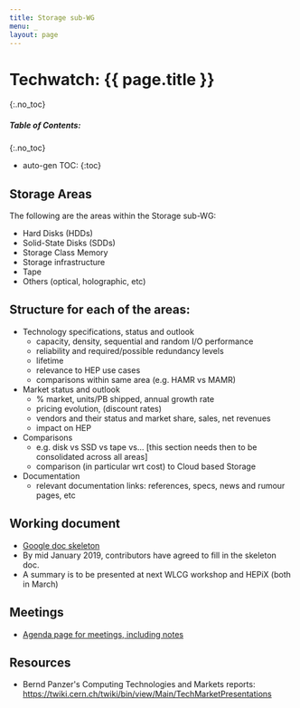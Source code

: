 ```yaml
---
title: Storage sub-WG
menu: _
layout: page
---
```


# Techwatch: {{ page.title }}
{:.no_toc}

##### Table of Contents:
{:.no_toc}
* auto-gen TOC:
{:toc}


## Storage Areas

The following are the areas within the Storage sub-WG:

   * Hard Disks (HDDs)
   * Solid-State Disks (SDDs)
   * Storage Class Memory
   * Storage infrastructure
   * Tape
   * Others (optical, holographic, etc)

## Structure for each of the areas:

   * Technology specifications, status and outlook
      * capacity, density, sequential and random I/O performance
      * reliability and required/possible redundancy levels
      * lifetime
      * relevance to HEP use cases
      * comparisons within same area (e.g. HAMR vs MAMR)
   * Market status and outlook
      * % market, units/PB shipped, annual growth rate
      * pricing evolution, (discount rates)
      * vendors and their status and market share, sales, net revenues
      * impact on HEP
   * Comparisons
      * e.g. disk vs SSD vs tape vs... [this section needs then to be consolidated across all areas]
      * comparison (in particular wrt cost) to Cloud based Storage
   * Documentation
      * relevant documentation links: references, specs, news and rumour pages, etc

## Working document

   * [Google doc skeleton](https://docs.google.com/document/d/1IS4_raw7PE0wVTNWDJmUGmneV1zpg9-29vz7XP4ChRA/edit?usp=sharing)
   * By mid January 2019, contributors have agreed to fill in the skeleton
   doc.
   * A summary is to be presented at next WLCG workshop and HEPiX (both in March)

## Meetings

   * [Agenda page for meetings, including notes](https://indico.cern.ch/category/10621/)

## Resources

   * Bernd Panzer's Computing Technologies and Markets reports: https://twiki.cern.ch/twiki/bin/view/Main/TechMarketPresentations
